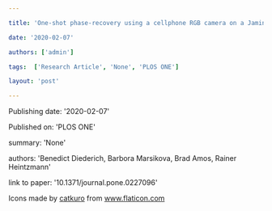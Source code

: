 ---
title: 'One-shot phase-recovery using a cellphone RGB camera on a Jamin-Lebedeff microscope'
date: '2020-02-07'
authors: ['admin']
tags:  ['Research Article', 'None', 'PLOS ONE']
layout: 'post'
---
Publishing date: '2020-02-07'

Published on: 'PLOS ONE'

summary: 'None'

authors: 'Benedict Diederich, Barbora Marsikova, Brad Amos, Rainer Heintzmann'

link to paper: '10.1371/journal.pone.0227096'

Icons made by <a href="https://www.flaticon.com/free-icon/bookshelves_3576884" title="catkuro">catkuro</a> from <a href="https://www.flaticon.com/" title="Flaticon"> www.flaticon.com</a>